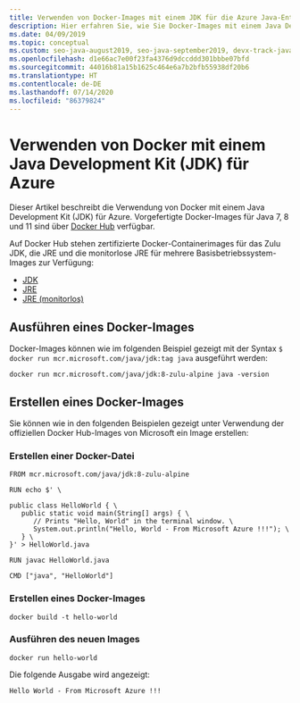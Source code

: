 ```yaml
---
title: Verwenden von Docker-Images mit einem JDK für die Azure Java-Entwicklung
description: Hier erfahren Sie, wie Sie Docker-Images mit einem Java Development Kit (JDK) für Azure über die Befehlszeilenschnittstelle verwenden.
ms.date: 04/09/2019
ms.topic: conceptual
ms.custom: seo-java-august2019, seo-java-september2019, devx-track-java
ms.openlocfilehash: d1e66ac7e00f23fa4376d9dccddd301bbbe07bfd
ms.sourcegitcommit: 44016b81a15b1625c464e6a7b2bfb55938df20b6
ms.translationtype: HT
ms.contentlocale: de-DE
ms.lasthandoff: 07/14/2020
ms.locfileid: "86379824"
---
```

# <a name="use-docker-with-a-java-development-kit-jdk-for-azure"></a>Verwenden von Docker mit einem Java Development Kit (JDK) für Azure

Dieser Artikel beschreibt die Verwendung von Docker mit einem Java Development Kit (JDK) für Azure. Vorgefertigte Docker-Images für Java 7, 8 und 11 sind über [Docker Hub](https://hub.docker.com/_/microsoft-java-se) verfügbar.

Auf Docker Hub stehen zertifizierte Docker-Containerimages für das Zulu JDK, die JRE und die monitorlose JRE für mehrere Basisbetriebssystem-Images zur Verfügung:

* [JDK](https://hub.docker.com/_/microsoft-java-jdk)
* [JRE](https://hub.docker.com/_/microsoft-java-jre)
* [JRE (monitorlos)](https://hub.docker.com/_/microsoft-java-jre-headless)

## <a name="running-a-docker-image"></a>Ausführen eines Docker-Images

Docker-Images können wie im folgenden Beispiel gezeigt mit der Syntax `$ docker run mcr.microsoft.com/java/jdk:tag java` ausgeführt werden:

```cli
docker run mcr.microsoft.com/java/jdk:8-zulu-alpine java -version
```

## <a name="creating-a-docker-image"></a>Erstellen eines Docker-Images

Sie können wie in den folgenden Beispielen gezeigt unter Verwendung der offiziellen Docker Hub-Images von Microsoft ein Image erstellen:

### <a name="create-a-docker-file"></a>Erstellen einer Docker-Datei

```cli
FROM mcr.microsoft.com/java/jdk:8-zulu-alpine
  
RUN echo $' \
  
public class HelloWorld { \
   public static void main(String[] args) { \
      // Prints "Hello, World" in the terminal window. \
      System.out.println("Hello, World - From Microsoft Azure !!!"); \
   } \
}' > HelloWorld.java
  
RUN javac HelloWorld.java
  
CMD ["java", "HelloWorld"]
```

### <a name="build-a-docker-image"></a>Erstellen eines Docker-Images

```cli
docker build -t hello-world
```

### <a name="run-the-new-image"></a>Ausführen des neuen Images

```cli
docker run hello-world
```

Die folgende Ausgabe wird angezeigt:

```output
Hello World - From Microsoft Azure !!!
```
